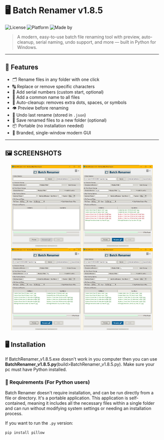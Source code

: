 # 🖥 Batch Renamer v1.8.5

![License](https://img.shields.io/badge/license-MIT-blue.svg)
![Platform](https://img.shields.io/badge/platform-Windows-blue)
![Made by](https://img.shields.io/badge/Made%20By-NihadSquare-blue)

> A modern, easy-to-use batch file renaming tool with preview, auto-cleanup, serial naming, undo support, and more — built in Python for Windows.

---

## 🚀 Features

- 🗂 Rename files in any folder with one click
- 🔠 Replace or remove specific characters
- 🔢 Add serial numbers (custom start, optional)
- 📛 Add a common name to all files
- 🧹 Auto-cleanup: removes extra dots, spaces, or symbols
- 👁 Preview before renaming
- 🔄 Undo last rename (stored in `.json`)
- 📂 Save renamed files to a new folder (optional)
- 📦 Portable (no installation needed)
- 🎨 Branded, single-window modern GUI

---
## 🖼 SCREENSHOTS
<div align="center">
  <img src="https://github.com/NihadSquare/BatchRenamer/blob/f8286d5d0e46cb509f1198b9523e695115b4545a/Screenshots/BR-Screenshot-3.jpg" width="230"/>
  <img src="https://github.com/NihadSquare/BatchRenamer/blob/f8286d5d0e46cb509f1198b9523e695115b4545a/Screenshots/BR-Screenshot-2.jpg" width="230"/>
  <img src="https://github.com/NihadSquare/BatchRenamer/blob/f8286d5d0e46cb509f1198b9523e695115b4545a/Screenshots/BR-Screenshot-1.jpg" width="230"/>
  <img src="https://github.com/NihadSquare/BatchRenamer/blob/f8286d5d0e46cb509f1198b9523e695115b4545a/Screenshots/BR-Screenshot-4.jpg" width="230"/>
</div>



## 🖥 Installation

If BatchRenamer_v1.8.5.exe doesn't work in you computer then you can use <b>BatchRenamer_v1.8.5.py</b>(build>BatchRenamer_v1.8.5.py).
Make sure your pc must have Python installed.

### 🔧 Requirements (For Python users)
Batch Renamer doesn't require installation, and can be run directly from a file or directory. It's a portable application. This application is self-contained, meaning it includes all the necessary files within a single folder and can run without modifying system settings or needing an installation process.

If you want to run the `.py` version:
```bash
pip install pillow
